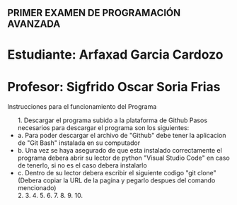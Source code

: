 ## PRIMER EXAMEN DE PROGRAMACIÓN AVANZADA
# Estudiante: Arfaxad Garcia Cardozo
# Profesor: Sigfrido Oscar Soria Frias

Instrucciones para el funcionamiento del Programa  <br>
    <ul> 1. Descargar el programa subido a la plataforma de Github
        Pasos necesarios para descargar el programa son los siguientes:  <br>
            <li>a. Para poder descargar el archivo de "Github" debe tener la aplicacion de "Git Bash" instalada en su computador  <br>
            <li>b. Una vez se haya asegurado de que esta instalado correctamente el programa debera abrir su lector de python "Visual Studio Code" en caso de tenerlo, si no es el caso debera instalarlo  <br>
            <li>c. Dentro de su lector debera escribir el siguiente codigo "git clone" (Debera copiar la URL de la pagina y pegarlo despues del comando mencionado)  <br>
    2.
    3.
    4.
    5.
    6.
    7.
    8.
    9.
    10.

